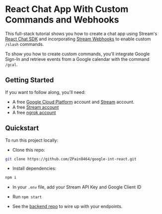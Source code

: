 # React Chat App With Custom Commands and Webhooks

This full-stack tutorial shows you how to create a chat app using Stream's [React Chat SDK](https://getstream.io/chat/sdk/react/) and incorporating [Stream Webhooks](https://getstream.io/chat/docs/react/webhooks_overview/?language=javascript) to enable custom `/slash` commands. 

To show you how to create custom commands, you'll integrate Google Sign-In and retrieve events from a Google calendar with the command `/gcal`. 


## Getting Started
If you want to follow along, you'll need:
- A free [Google Cloud Platform](https://cloud.google.com/) account and [Stream](https://getstream.io/try-for-free/) account. 
- A free [Stream account](https://getstream.io/try-for-free/)
- A free [ngrok account](https://ngrok.com/)

## Quickstart 
To run this project locally:
- Clone this repo: 
```bash
git clone https://github.com/ZPain8464/google-int-react.git
```

- Install dependencies: 
```bash
npm i
```

- In your `.env` file, add your Stream API Key and Google Client ID

- Run `npm start` 

- See the [backend repo](https://github.com/ZPain8464/google-int-react-be) to wire up with your endpoints. 



